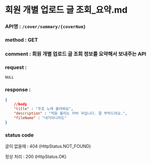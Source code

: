 # 회원 개별 업로드 글 조회_요약.md
### API명 : `/cover/summary/{coverNum}`

### method : GET

### comment : 회원 개별 업로드 글 조회 정보를 요약해서 보내주는 API

### request :
    NULL

### response :
~~~json
{
    //body
    "title" : "주호 노래 올려봐요",
    "description" : "처음 올리는 커버 곡입니다. 잘 부탁드려요.",
    "fileName" : "내가아니라도"
}
~~~


### status code
글이 없을때 : 404 (HttpStatus.NOT_FOUND)

정상 처리 : 200 (HttpStatus.OK)